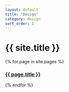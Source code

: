 ```yaml
---
layout: default
title: "Design"
category: design
sort_order: 1
---
```


<div class="page-header">
    <h1>{{ site.title }}</h1>
</div>

{% for page in site.pages %}
<h3><a title="{{ page.title }}" href="{{ page.url | prepend: site.baseurl }}">{{ page.title }}</a></h3>
{% endfor %}     
